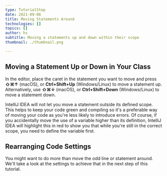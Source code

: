 ```yaml
---
type: TutorialStep
date: 2021-09-06
title: Moving Statements Around
technologies: []
topics: []
author: hs
subtitle: Moving a statements up and down within their scope
thumbnail: ./thumbnail.png

---
```


## Moving a Statement Up or Down in Your Class
In the editor, place the caret in the statement you want to move and press **⇧⌘↑** (macOS), or **Ctrl+Shift+Up** (Windows/Linux) to move a statement up. Alternatively, use **⇧⌘↓** (macOS), or **Ctrl+Shift+Down** (Windows/Linux) to move a statement down.

IntelliJ IDEA will not let you move a statement outside its defined scope. This helps to keep your code green and compiling so it's a preferable way of moving your code as you're less likely to introduce errors. Of course, if you accidentally move the use of a variable higher than its definition, IntelliJ IDEA will highlight this in red to show you that while you're still in the correct scope, you need to define the variable first.   

## Rearranging Code Settings
You might want to do more than move the odd line or statement around. We'll take a look at the settings to achieve that in the next step of this tutorial. 